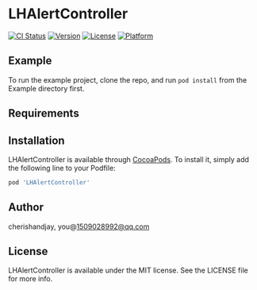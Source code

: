 # LHAlertController

[![CI Status](https://img.shields.io/travis/cherishandjay/LHAlertController.svg?style=flat)](https://travis-ci.org/cherishandjay/LHAlertController)
[![Version](https://img.shields.io/cocoapods/v/LHAlertController.svg?style=flat)](https://cocoapods.org/pods/LHAlertController)
[![License](https://img.shields.io/cocoapods/l/LHAlertController.svg?style=flat)](https://cocoapods.org/pods/LHAlertController)
[![Platform](https://img.shields.io/cocoapods/p/LHAlertController.svg?style=flat)](https://cocoapods.org/pods/LHAlertController)

## Example

To run the example project, clone the repo, and run `pod install` from the Example directory first.

## Requirements

## Installation

LHAlertController is available through [CocoaPods](https://cocoapods.org). To install
it, simply add the following line to your Podfile:

```ruby
pod 'LHAlertController'
```

## Author

cherishandjay, you@1509028992@qq.com

## License

LHAlertController is available under the MIT license. See the LICENSE file for more info.
